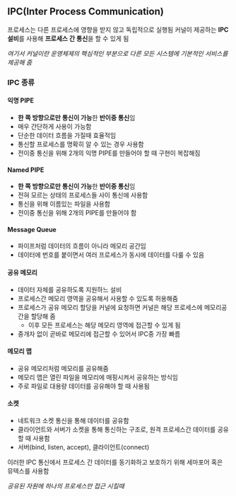 ## IPC(Inter Process Communication)

프로세스는 다른 프로세스에 영향을 받지 않고 독립적으로 실행됨
커널이 제공하는 **IPC 설비**를 사용해 **프로세스 간 통신**을 할 수 있게 됨

*여기서 커널이란 운영체제의 핵심적인 부분으로 다른 모든 시스템에 기본적인 서비스를 제공해 줌*

### IPC 종류

#### 익명 PIPE 

* **한 쪽 방향으로만 통신이 가능**한 **반이중 통신**임
* 매우 간단하게 사용이 가능함
* 단순한 데이터 흐름을 가질때 효율적임
* 통신할 프로세스를 명확히 알 수 있는 경우 사용함
* 전이중 통신을 위해 2개의 익명 PIPE를 만들어야 할 때 구현이 복잡해짐

#### Named PIPE

* **한 쪽 방향으로만 통신이 가능**한 **반이중 통신**임
* 전혀 모르는 상태의 프로세스들 사이 통신에 사용함
* 통신을 위해 이름있는 파일을 사용함
* 전이중 통신을 위해 2개의 PIPE를 만들어야 함

#### Message Queue

* 파이프처럼 데이터의 흐름이 아니라 메모리 공간임
* 데이터에 번호를 붙이면서 여러 프로세스가 동시에 데이터를 다룰 수 있음

#### 공유 메모리

* 데이터 자체를 공유하도록 지원하느 설비
* 프로세스간 메모리 영역을 공유해서 사용할 수 있도록 허용해줌
* 프로세스가 공유 메모리 할당을 커널에 요청하면 커널은 해당 프로세스에 메모리공간을 할당해 줌
  * 이후 모든 프로세스는 해당 메모리 영역에 접근할 수 있게 됨
* 중개자 없이 곧바로 메모리에 접근할 수 있어서 IPC중 가장 빠름

#### 메모리 맵

* 공유 메모리처럼 메모리를 공유해줌
* 메모리 맵은 열린 파일을 메모리에 매핑시켜서 공유하는 방식임
* 주로 파일로 대용량 데이터를 공유해야 할 때 사용됨

#### 소켓

* 네트워크 소켓 통신을 통해 데이터를 공유함
* 클라이언트와 서버가 소켓을 통해 통신하는 구조로, 원격 프로세스간 데이터를 공유할 때 사용함
* 서버(bind, listen, accept), 클라이언트(connect)

이러한 IPC 통신에서 프로세스 간 데이터를 동기화하고 보호하기 위해 세마포어 혹은 뮤텍스를 사용함

*공유된 자원에 하나의 프로세스만 접근 시킬때*